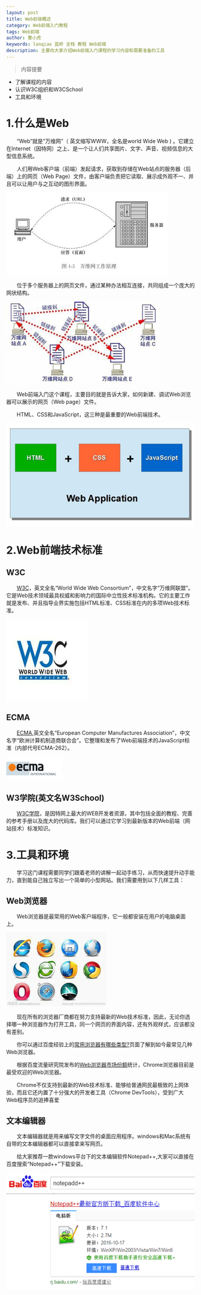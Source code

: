 ```yaml
---
layout: post
title: Web前端概述
category: Web前端入门教程
tags: Web前端
author: 曹小虎
keywords: lanqiao 蓝桥 全栈 教程 Web前端
description: 主要向大家介绍Web前端入门课程的学习内容和需要准备的工具
---
```

 
> 内容提要

- 了解课程的内容
- 认识W3C组织和W3CSchool
- 工具和环境


# 1.什么是Web

&emsp;&emsp;“Web”就是“万维网”（ 英文缩写WWW，全名是world Wide Web ) 。它建立在Internet（因特网）之上、是一个让人们共享图片、文字、声音、视频信息的大型信息系统。

&emsp;&emsp;人们用Web客户端（前端）发起请求，获取到存储在Web站点的服务器（后端）上的网页（Web Page）文件，由客户端负责把它读取、展示成外观不一、并且可以让用户与之互动的图形界面。

 ![www_mechanism](/public/img/html/www_mechanism.jpg)

&emsp;&emsp;位于多个服务器上的网页文件，通过某种办法相互连接，共同组成一个庞大的网状结构。

 ![www_web_structure](/public/img/html/www_web_structure.jpg)

&emsp;&emsp;Web前端入门这个课程，主要目的就是告诉大家，如何新建、调试Web浏览器可以展示的网页（Web page）文件。

&emsp;&emsp;HTML、CSS和JavaScript，这三种是最重要的Web前端技术。

 ![web-frontend-content](/public/img/html/html_css_js.jpg) 

# 2.Web前端技术标准

## W3C

&emsp;&emsp;[W3C](https://www.w3.org/)，英文全名“World Wide Web Consortium”，中文名字“万维网联盟”。它是Web技术领域最具权威和影响力的国际中立性技术标准机构。它的主要工作就是发布、并且指导业界实施包括HTML标准、CSS标准在内的多项Web技术标准。

 ![w3c_logo](/public/img/html/w3c_logo.jpg) 


## ECMA

&emsp;&emsp;[ECMA](http://www.ecma-international.org/),英文全名“European Computer Manufactures Association”，中文名字“欧洲计算机制造商联合会”。它整理和发布了Web前端技术的JavaScript标准（内部代号ECMA-262）。

 ![ecma_logo](/public/img/html/ecma_logo.gif) 

## W3学院(英文名W3School)

&emsp;&emsp;[W3C学院](http://www.w3school.com.cn/)，是因特网上最大的WEB开发者资源，其中包括全面的教程、完善的参考手册以及庞大的代码库。我们可以通过它学习到最新版本的Web前端（网站技术）标准知识。

# 3.工具和环境

&emsp;&emsp;学习这门课程需要同学们跟着老师的讲解一起动手练习，从而快速提升动手能力，直到能自己独立写出一个简单的小型网站。我们需要用到以下几样工具：

## Web浏览器

&emsp;&emsp;Web浏览器是最常用的Web客户端程序，它一般都安装在用户的电脑桌面上。

 ![web_browser_logo_grid](/public/img/html/web_browser_logo_grid.jpg)

&emsp;&emsp;现在所有的浏览器厂商都在努力支持最新的Web技术标准，因此，无论你选择哪一种浏览器作为打开工具，同一个网页的界面内容，还有外观样式，应该都没有差别。

&emsp;&emsp;你可以通过百度经验上的[常用浏览器有哪些类型?](http://jingyan.baidu.com/article/a17d528539d8948098c8f281.html)页面了解到如今最常见几种Web浏览器。

&emsp;&emsp;根据百度流量研究院发布的[Web浏览器市场份额](http://tongji.baidu.com/data/browser)统计，Chrome浏览器目前是最受欢迎的Web浏览器。

&emsp;&emsp;Chrome不仅支持到最新的Web技术标准、能够给普通网民最极致的上网体验，而且它还内置了十分强大的开发者工具（Chrome DevTools），受到广大Web程序员的追捧喜爱

## 文本编辑器

&emsp;&emsp;文本编辑器就是用来编写文字文件的桌面应用程序。windows和Mac系统有自带的文本编辑器都可以直接拿来写网页。

&emsp;&emsp;给大家推荐一款windows平台下的文本编辑软件Notepad++,大家可以直接在百度搜索“Notepad++”下载安装。

 ![notepad_plus_plus_from_baidu](/public/img/html/notepad_plus_plus_from_baidu.png)
























